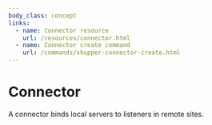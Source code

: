```yaml
---
body_class: concept
links:
  - name: Connector resource
    url: /resources/connector.html
  - name: Connector create command
    url: /commands/skupper-connector-create.html
---
```


# Connector

<section>

A connector binds local servers to listeners in remote
sites.

</section>

